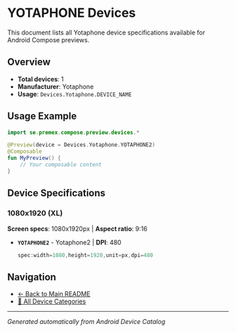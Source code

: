 # YOTAPHONE Devices

This document lists all Yotaphone device specifications available for Android Compose previews.

## Overview

- **Total devices**: 1
- **Manufacturer**: Yotaphone
- **Usage**: `Devices.Yotaphone.DEVICE_NAME`

## Usage Example

```kotlin
import se.premex.compose.preview.devices.*

@Preview(device = Devices.Yotaphone.YOTAPHONE2)
@Composable
fun MyPreview() {
    // Your composable content
}
```

## Device Specifications

### 1080x1920 (XL)

**Screen specs**: 1080x1920px | **Aspect ratio**: 9:16

- **`YOTAPHONE2`** - Yotaphone2 | **DPI**: 480
  ```kotlin
  spec:width=1080,height=1920,unit=px,dpi=480
  ```

## Navigation

- [← Back to Main README](../../README.md)
- [📱 All Device Categories](../README.md)

---
*Generated automatically from Android Device Catalog*
